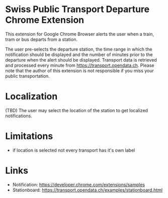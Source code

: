 # Swiss Public Transport Departure Chrome Extension
This extension for Google Chrome Browser alerts the user when a train, tram or bus departs from a station. 

The user pre-selects the departure station, the time range in which the notification should be displayed and the number of minutes prior to the departure when the alert should be displayed. Transport data is retrieved and processed every minute from <a href="https://transport.opendata.ch/">https://transport.opendata.ch</a>. Please note that the author of this extension is not responsible if you miss your public transportation.

# Localization
(TBD) The user may select the location of the station to get localized notifications.

# Limitations
- if location is selected not every transport has it's own label

# Links
- Notification: https://developer.chrome.com/extensions/samples
- Stationboard: https://transport.opendata.ch/examples/stationboard.html